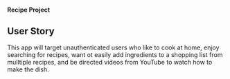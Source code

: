 #### Recipe Project 

## User Story
This app will target unauthenticated users who like to cook at home, enjoy searching for recipes, want ot easily add ingredients to a shopping list from mulltiple recipes, and be directed videos from YouTube to watch how to make the dish. 
